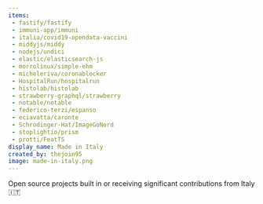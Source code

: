 ```yaml
---
items:
 - fastify/fastify
 - immuni-app/immuni
 - italia/covid19-opendata-vaccini
 - middyjs/middy
 - nodejs/undici
 - elastic/elasticsearch-js
 - morrolinux/simple-ehm
 - micheleriva/coronablocker
 - HospitalRun/hospitalrun
 - histolab/histolab
 - strawberry-graphql/strawberry
 - notable/notable
 - federico-terzi/espanso
 - eciavatta/caronte
 - Schrodinger-Hat/ImageGoNord
 - stoplightio/prism
 - protti/FeatTS
display_name: Made in Italy
created_by: thejoin95
image: made-in-italy.png
---
```

Open source projects built in or receiving significant contributions from Italy :it:
